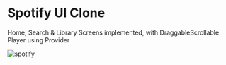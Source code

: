 # Spotify UI Clone

Home, Search & Library Screens implemented, with DraggableScrollable Player using Provider

![spotify](https://user-images.githubusercontent.com/55218990/195453343-94035838-760c-44b7-a6cb-e9ed006d4afd.gif)
